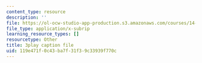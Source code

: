 ```yaml
---
content_type: resource
description: ''
file: https://ol-ocw-studio-app-production.s3.amazonaws.com/courses/14-01-principles-of-microeconomics-fall-2018/119e471f0c43ba7f31f39c33939f770c_DxXB8Q5AWvw.srt
file_type: application/x-subrip
learning_resource_types: []
resourcetype: Other
title: 3play caption file
uid: 119e471f-0c43-ba7f-31f3-9c33939f770c
---
```

